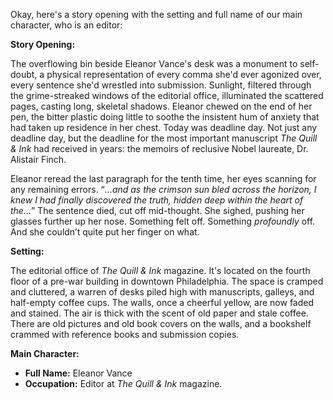 Okay, here's a story opening with the setting and full name of our main character, who is an editor:

**Story Opening:**

The overflowing bin beside Eleanor Vance's desk was a monument to self-doubt, a physical representation of every comma she'd ever agonized over, every sentence she'd wrestled into submission. Sunlight, filtered through the grime-streaked windows of the editorial office, illuminated the scattered pages, casting long, skeletal shadows. Eleanor chewed on the end of her pen, the bitter plastic doing little to soothe the insistent hum of anxiety that had taken up residence in her chest. Today was deadline day. Not just any deadline day, but the deadline for the most important manuscript *The Quill & Ink* had received in years: the memoirs of reclusive Nobel laureate, Dr. Alistair Finch.

Eleanor reread the last paragraph for the tenth time, her eyes scanning for any remaining errors. “*…and as the crimson sun bled across the horizon, I knew I had finally discovered the truth, hidden deep within the heart of the…*” The sentence died, cut off mid-thought. She sighed, pushing her glasses further up her nose. Something felt off. Something *profoundly* off. And she couldn’t quite put her finger on what.

**Setting:**

The editorial office of *The Quill & Ink* magazine. It's located on the fourth floor of a pre-war building in downtown Philadelphia. The space is cramped and cluttered, a warren of desks piled high with manuscripts, galleys, and half-empty coffee cups. The walls, once a cheerful yellow, are now faded and stained. The air is thick with the scent of old paper and stale coffee. There are old pictures and old book covers on the walls, and a bookshelf crammed with reference books and submission copies.

**Main Character:**

*   **Full Name:** Eleanor Vance
*   **Occupation:** Editor at *The Quill & Ink* magazine.
